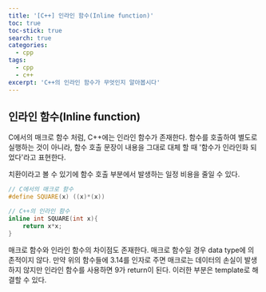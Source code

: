 ```yaml
---
title: '[C++] 인라인 함수(Inline function)'
toc: true
toc-stick: true
search: true
categories:
  - cpp
tags:
  - cpp
  - c++
excerpt: 'C++의 인라인 함수가 무엇인지 알아봅시다'
---
```


## 인라인 함수(Inline function)

C에서의 매크로 함수 처럼, C++에는 인라인 함수가 존재한다.
함수를 호출하여 별도로 실행하는 것이 아니라, 함수 호출 문장이 내용을 그대로 대체 할 때 '함수가 인라인화 되었다'라고 표현한다.  

치환이라고 볼 수 있기에 함수 호출 부분에서 발생하는 일정 비용을 줄일 수 있다.

``` cpp
// C에서의 매크로 함수
#define SQUARE(x) ((x)*(x))

// C++의 인라인 함수
inline int SQUARE(int x){
	return x*x;
}
```
매크로 함수와 인라인 함수의 차이점도 존재한다.
매크로 함수일 경우 data type에 의존적이지 않다. 
만약 위의 함수들에 3.14를 인자로 주면 매크로는 데이터의 손실이 발생하지 않지만 인라인 함수를 사용하면 9가 return이 된다.
이러한 부분은 template로 해결할 수 있다.